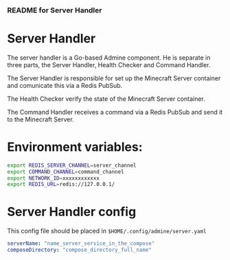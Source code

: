 ### README for Server Handler

# Server Handler

The server handler is a Go-based Admine component. He is separate in three parts, the Server Handler, Health Checker and Command Handler.

The Server Handler is responsible for set up the Minecraft Server container and comunicate this via a Redis PubSub.

The Health Checker verify the state of the Minecraft Server container.

The Command Handler receives a command via a Redis PubSub and send it to the Minecraft Server.

# Environment variables:

```bash
export REDIS_SERVER_CHANNEL=server_channel
export COMMAND_CHANNEL=command_channel
export NETWORK_ID=xxxxxxxxxxxx
export REDIS_URL=redis://127.0.0.1/
```

# Server Handler config

This config file should be placed in `$HOME/.config/admine/server.yaml`

```yaml
serverName: "name_server_service_in_the_compose"
composeDirectory: "compose_directory_full_name"
```
